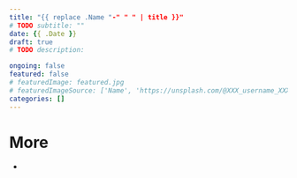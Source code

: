 ```yaml
---
title: "{{ replace .Name "-" " " | title }}"
# TODO subtitle: ""
date: {{ .Date }}
draft: true
# TODO description: 

ongoing: false
featured: false
# featuredImage: featured.jpg
# featuredImageSource: ['Name', 'https://unsplash.com/@XXX_username_XXX?utm_source=unsplash&utm_medium=referral&utm_content=creditCopyText']
categories: []
---
```


<!--
# Plan
- Goals
    - 

- Who is this written for
    - me
    - 

- Length: medium

# Structure
- intro
    - 
- 
- conclusion

{{< image src="images/image.jpg" alt="ALT" >}}
  DESCRIPTION
{{< /image >}}

-->

# More
- []()